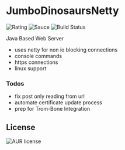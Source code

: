 # JumboDinosaursNetty
![Rating](https://img.shields.io/badge/Rating-8%2F10-Green)
![Sauce](https://img.shields.io/badge/100%25-Spaghetti%20Code-orange)
![Build Status](https://img.shields.io/badge/Build-Passing-green)

Java Based Web Server

- uses netty for non io blocking connections
- console commands
- https connections
- linux support

### Todos
- fix post only reading from url
- automate certificate update process
- prep for Trom-Bone Integration

License
----
![AUR license](https://img.shields.io/badge/License-MIT-blue)
